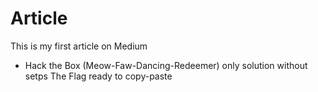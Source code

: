 # Article
This is my first article on Medium

* Hack the Box (Meow-Faw-Dancing-Redeemer) only solution without setps The Flag ready to copy-paste
